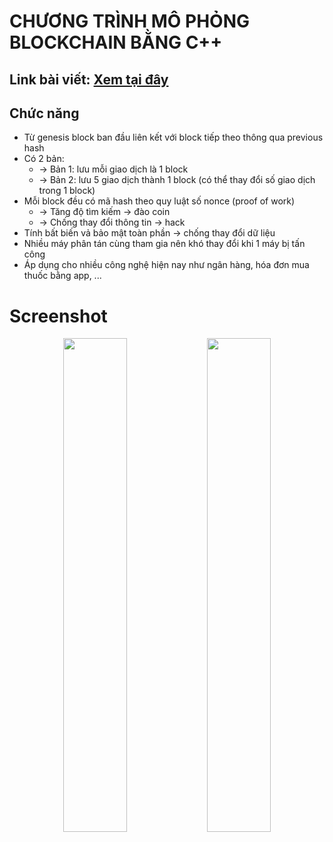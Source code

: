 # CHƯƠNG TRÌNH MÔ PHỎNG BLOCKCHAIN BẰNG C++

## Link bài viết: [Xem tại đây](https://www.facebook.com/groups/116078792627399/permalink/1425201805048418/?rdid=XusG0jcgLmKJ0mA9#)

## Chức năng
- Từ genesis block ban đầu liên kết với block tiếp theo thông qua previous hash
- Có 2 bản:
  - -> Bản 1: lưu mỗi giao dịch là 1 block
  - -> Bản 2: lưu 5 giao dịch thành 1 block (có thể thay đổi số giao dịch trong 1 block)
- Mỗi block đều có mã hash theo quy luật số nonce (proof of work)
  - -> Tăng độ tìm kiếm -> đào coin
  - -> Chống thay đổi thông tin -> hack
- Tính bất biến vả bảo mật toàn phần -> chống thay đổi dữ liệu
- Nhiều máy phân tán cùng tham gia nên khó thay đổi khi 1 máy bị tấn công 
- Áp dụng cho nhiều công nghệ hiện nay như ngân hàng, hóa đơn mua thuốc bằng app, ...   
  
# Screenshot 

<p align="center">
  <img src="https://github.com/user-attachments/assets/e6c4a405-6bf3-4412-828c-a3a1da684333" width="45%" />
  <img src="https://github.com/user-attachments/assets/883960d6-697a-4aac-8b47-650b0e38cb21" width="45%" />
</p>
